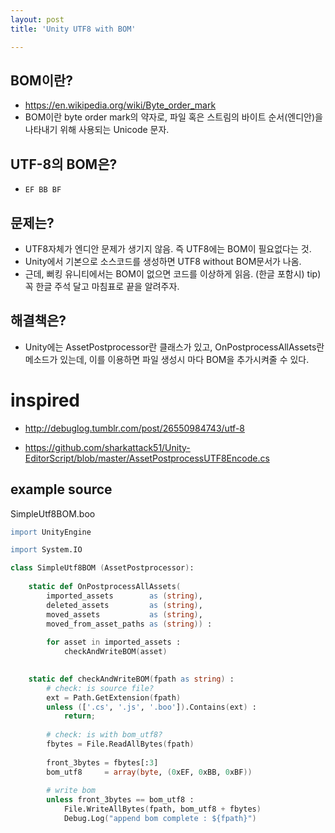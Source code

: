 ```yaml
---
layout: post
title: 'Unity UTF8 with BOM'

---
```


## BOM이란?
* https://en.wikipedia.org/wiki/Byte_order_mark
* BOM이란 byte order mark의 약자로, 파일 혹은 스트림의 바이트 순서(엔디안)을 나타내기 위해 사용되는 Unicode 문자.

## UTF-8의 BOM은?
* `EF BB BF`

## 문제는?
* UTF8자체가 엔디안 문제가 생기지 않음. 즉 UTF8에는 BOM이 필요없다는 것.
* Unity에서 기본으로 소스코드를 생성하면 UTF8 without BOM문서가 나옴.
* 근데, 뻐킹 유니티에서는 BOM이 없으면 코드를 이상하게 읽음. (한글 포함시)
tip) 꼭 한글 주석 달고 마침표로 끝을 알려주자.

## 해결책은?
* Unity에는 AssetPostprocessor란 클래스가 있고, OnPostprocessAllAssets란 메소드가 있는데, 이를 이용하면 파일 생성시 마다 BOM을 추가시켜줄 수 있다.

# inspired
* http://debuglog.tumblr.com/post/26550984743/utf-8
 - https://github.com/sharkattack51/Unity-EditorScript/blob/master/AssetPostprocessUTF8Encode.cs

## example source

SimpleUtf8BOM.boo

```boo
import UnityEngine

import System.IO

class SimpleUtf8BOM (AssetPostprocessor): 
 
	static def OnPostprocessAllAssets(
		imported_assets        as (string),
		deleted_assets         as (string),
		moved_assets           as (string),
		moved_from_asset_paths as (string)) :
		
		for asset in imported_assets :
			checkAndWriteBOM(asset)

	
	static def checkAndWriteBOM(fpath as string) :
		# check: is source file?
		ext = Path.GetExtension(fpath)
		unless (['.cs', '.js', '.boo']).Contains(ext) :
			return;
		
		# check: is with bom_utf8?
		fbytes = File.ReadAllBytes(fpath)
		
		front_3bytes = fbytes[:3]
		bom_utf8     = array(byte, (0xEF, 0xBB, 0xBF))
		
		# write bom
		unless front_3bytes == bom_utf8 :
			File.WriteAllBytes(fpath, bom_utf8 + fbytes)
			Debug.Log("append bom complete : ${fpath}")
```
